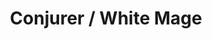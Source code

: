 ---
layout: quest-table
expansion: Job Quests
title: Conjurer / White Mage
permalink: /quests/jobs/white-mage
quests:
  - name: Way of the Conjurer
    level: 1
    rowId: 65558
    questId: ClsCnj000_00022
    genre: Conjurer Quests
    icon: '71140'
    issuer:
      location: Old Gridania
      coords: (6.5, 11.0)
      name: Madelle
    steps:
      - location: Old Gridania
        coords: (6.0, 10.7)
        name: "Speak with Brother E\u2013Sumi\u2013Yan."
      - location: Central Shroud
        coords: (23.1, 17.1)
        name: Slay ground squirrels.
      - location: Central Shroud
        coords: (23.1, 17.1)
        name: Slay little ladybugs.
      - location: Central Shroud
        coords: (23.1, 17.1)
        name: Slay forest funguars.
      - location: Old Gridania
        coords: (6.0, 10.7)
        name: "Report to Brother E\u2013Sumi\u2013Yan at the Conjurers' Guild."
    partQuestNo: 1
  - name: Trial by Earth
    level: 5
    rowId: 65584
    questId: ClsCnj001_00048
    genre: Conjurer Quests
    icon: '71140'
    issuer:
      location: Old Gridania
      coords: (6.0, 10.7)
      name: E-Sumi-Yan
    steps:
      - location: North Shroud
        coords: (25.8, 28.2)
        name: Speak with Nolanel at Blessed Bud.
      - location: North Shroud
        coords: (27.4, 29.3)
        name: Investigate the corrupted soil and vanquish the tainted earth sprite.
      - location: North Shroud
        coords: (25.8, 28.2)
        name: Report to Nolanel at Blessed Bud.
      - location: Old Gridania
        coords: (6.0, 10.7)
        name: "Report to Brother E\u2013Sumi\u2013Yan at Stillglade Fane."
    partQuestNo: 2
  - name: Trial by Wind
    level: 10
    rowId: 65627
    questId: ClsCnj002_00091
    genre: Conjurer Quests
    icon: '71140'
    issuer:
      location: Old Gridania
      coords: (6.0, 10.7)
      name: E-Sumi-Yan
    steps:
      - location: East Shroud
        coords: (11.8, 25.6)
        name: Speak with Wulfiue at Fullflower Comb.
      - location: East Shroud
        coords: (11.2, 22.2)
        name: Investigate the spring near Sweetbloom Pier.
      - location: East Shroud
        coords: (11.8, 25.6)
        name: Speak with Wulfiue at Fullflower Comb.
      - location: East Shroud
        coords: (11.2, 22.2)
        name: Investigate the pocket of corrupted air.
      - location: East Shroud
        coords: (11.8, 25.6)
        name: Report to Wulfiue at Fullflower Comb.
      - location: Old Gridania
        coords: (6.0, 10.7)
        name: "Report to Brother E\u2013Sumi\u2013Yan at Stillglade Fane."
    soloDuty:
      levelSync: 14
      timeLimit: 30
    partQuestNo: 3
  - name: Trial by Water
    level: 15
    rowId: 65628
    questId: ClsCnj003_00092
    genre: Conjurer Quests
    icon: '71140'
    issuer:
      location: Old Gridania
      coords: (6.0, 10.7)
      name: E-Sumi-Yan
    steps:
      - location: East Shroud
        coords: (15.9, 28.8)
        name: Pour the pristine water onto the base of the Hedgetree and defeat the
          tainted water sprite.
      - location: East Shroud
        coords: (16.8, 27.0)
        name: Speak with Joacin at the Hawthorne Hut.
      - location: East Shroud
        coords: (17.3, 26.4)
        name: Speak with Aniud at Josselin's Spire.
      - location: East Shroud
        coords: (16.8, 26.4)
        name: Cast Cure on one of the injured soldiers.
      - location: East Shroud
        coords: (16.7, 26.3)
        name: Speak with the harried healer.
      - location: East Shroud
        coords: (20.1, 26.1)
        name: Speak with the Gods' Quiver bow.
      - location: East Shroud
        coords: (19.9, 27.1)
        name: Speak with Sylphie.
      - location: Old Gridania
        coords: (6.0, 10.7)
        name: "Report to Brother E\u2013Sumi\u2013Yan at Stillglade Fane."
    soloDuty:
      levelSync: 19
      timeLimit: 30
    partQuestNo: 4
  - name: Sylphie's Trials
    level: 20
    rowId: 65629
    questId: ClsCnj004_00093
    genre: Conjurer Quests
    icon: '71140'
    issuer:
      location: Old Gridania
      coords: (6.0, 10.7)
      name: E-Sumi-Yan
    steps:
      - location: Central Shroud
        coords: (20.0, 20.8)
        name: Investigate the corrupted soil and defeat the tainted earth sprite.
      - location: Central Shroud
        coords: (20.1, 20.7)
        name: Speak with Sylphie.
      - location: Central Shroud
        coords: (24.4, 20.7)
        name: Investigate the corrupted air and defeat the tainted wind sprite.
      - location: Central Shroud
        coords: (24.6, 20.7)
        name: Speak with Sylphie.
      - location: Central Shroud
        coords: (28.1, 29.8)
        name: Investigate the corrupted water and defeat the tainted water sprite.
      - location: Central Shroud
        coords: (28.2, 29.9)
        name: Speak with Sylphie.
      - location: Old Gridania
        coords: (6.0, 10.7)
        name: "Report to Brother E\u2013Sumi\u2013Yan at Stillglade Fane."
    partQuestNo: 5
  - name: Like Mother, Like Daughter
    level: 25
    rowId: 65976
    questId: ClsCnj005_00440
    genre: Conjurer Quests
    icon: '71140'
    issuer:
      location: Old Gridania
      coords: (6.0, 10.7)
      name: E-Sumi-Yan
    steps:
      - location: South Shroud
        coords: (18.0, 20.3)
        name: Speak with Wulfiue at Buscarron's Druthers.
      - location: South Shroud
        coords: (17.8, 19.9)
        name: Speak with Sylphie.
      - location: South Shroud
        coords: (22.0, 22.2)
        name: Chase after Sylphie.
      - location: South Shroud
        coords: (22.3, 22.1)
        name: Speak with Sylphie.
      - location: Old Gridania
        coords: (6.0, 10.7)
        name: "Report to Brother E\u2013Sumi\u2013Yan at Stillglade Fane."
    soloDuty:
      levelSync: 29
      timeLimit: 30
    partQuestNo: 6
  - name: In Nature's Embrace
    level: 30
    rowId: 65977
    questId: ClsCnj006_00441
    genre: Conjurer Quests
    icon: '71140'
    issuer:
      location: Old Gridania
      coords: (6.0, 10.7)
      name: E-Sumi-Yan
    steps:
      - location: South Shroud
        coords: (22.3, 21.5)
        name: Investigate corruption in the South Shroud.
      - location: South Shroud
        coords: (22.4, 21.4)
        name: Speak with Sylphie.
      - location: South Shroud
        coords: (23.7, 18.7)
        name: Investigate the disturbance.
      - location: South Shroud
        coords: (23.9, 18.8)
        name: Speak with Sylphie.
      - location: South Shroud
        coords: (27.1, 19.2)
        name: Investigate the disturbance.
      - location: South Shroud
        coords: (27.3, 19.2)
        name: Speak with Sylphie.
      - location: South Shroud
        coords: (28.1, 19.7)
        name: Speak with Sylphie.
      - location: Old Gridania
        coords: (6.0, 10.7)
        name: "Report to Brother E\u2013Sumi\u2013Yan at Stillglade Fane."
    soloDuty:
      levelSync: 34
      timeLimit: 30
    unlocks:
      - name: Cure II
        icon: '406'
        type: action
      - id: 315
        name: Tales of Magic
        type: achievement
    partQuestNo: 7




  - name: Seer Folly
    level: 30
    rowId: 66615
    questId: JobWhm300_01079
    genre: White Mage Quests
    icon: '71140'
    issuer:
      location: Old Gridania
      coords: (6.0, 10.7)
      name: E-Sumi-Yan
    steps:
      - location: Central Shroud
        coords: (16.0, 23.4)
        name: Seek out Raya-O-Senna in Everschade.
      - location: South Shroud
        coords: (18.7, 27.1)
        name: Speak with Raya-O-Senna at Camp Tranquil.
    soloDuty:
      levelSync: 34
      timeLimit: 30
    unlocks:
      - name: Presence of Mind
        icon: '2626'
        type: action
    partQuestNo: 1
    requires:
      - name: Sylph-management
        level: 20
        rowId: 66049
        questId: ManFst304_00513
        genre: Seventh Umbral Era
        icon: '71000'
        link: /quests/msq/realm-reborn/part2

  - name: Seer Folly
    level: 30
    rowId: 66615
    questId: JobWhm300_01079
    genre: White Mage Quests
    icon: '71140'
    issuer:
      location: Old Gridania
      coords: (6.0, 10.7)
      name: E-Sumi-Yan
    steps:
      - location: Central Shroud
        coords: (16.0, 23.4)
        name: Seek out Raya-O-Senna in Everschade.
      - location: South Shroud
        coords: (18.7, 27.1)
        name: Speak with Raya-O-Senna at Camp Tranquil.
    soloDuty:
      levelSync: 34
      timeLimit: 30
    unlocks:
      - name: Presence of Mind
        icon: '2626'
        type: action
    partQuestNo: 8
  - name: Only You Can Prevent Forest Ire
    level: 35
    rowId: 66616
    questId: JobWhm350_01080
    genre: White Mage Quests
    icon: '71140'
    issuer:
      location: South Shroud
      coords: (18.7, 27.1)
      name: Raya-O-Senna
    steps:
      - location: Central Shroud
        coords: (13.2, 18.5)
        name: Quell the anger of a tree in Sorrel Haven.
      - location: South Shroud
        coords: (18.7, 27.1)
        name: "Report to Raya\u2013O\u2013Senna."
    unlocks:
      - name: Regen
        icon: '2628'
        type: action
    partQuestNo: 9
  - name: O Brother, Where Art Thou
    level: 40
    rowId: 66617
    questId: JobWhm400_01081
    genre: White Mage Quests
    icon: '71140'
    issuer:
      location: South Shroud
      coords: (18.7, 27.1)
      name: Raya-O-Senna
    steps:
      - location: East Shroud
        coords: (16.0, 20.5)
        name: "Speak with A\u2013Ruhn\u2013Senna in the Bramble Patch."
      - location: East Shroud
        coords: (16.0, 20.4)
        name: Placate the tree.
      - location: South Shroud
        coords: (18.7, 27.1)
        name: "Speak with Raya\u2013O\u2013Senna at Camp Tranquil."
    unlocks:
      - name: Cure III
        icon: '407'
        type: action
    partQuestNo: 10
  - name: Following in His Footsteps
    level: 45
    rowId: 66618
    questId: JobWhm450_01082
    genre: White Mage Quests
    icon: '71140'
    issuer:
      location: South Shroud
      coords: (18.7, 27.1)
      name: Raya-O-Senna
    steps:
      - location: Western La Noscea
        coords: (14.5, 16.5)
        name: "/pray before the grave of A\u2013Towa\u2013Cant in the Serpent's Tongue."
      - location: Mor Dhona
        coords: (14.7, 13.4)
        name: "/pray before the grave of A\u2013Towa\u2013Cant in the Tangle."
      - location: Northern Thanalan
        coords: (16.4, 20.6)
        name: "/pray before the grave of A\u2013Towa\u2013Cant in Raubahn's Push."
      - location: South Shroud
        coords: (18.7, 27.1)
        name: "Speak with Raya\u2013O\u2013Senna at Camp Tranquil."
      - location: North Shroud
        coords: (23.6, 20.5)
        name: "Examine the grave of A\u2013Towa\u2013Cant near Proud Creek."
      - location: South Shroud
        coords: (18.7, 27.1)
        name: "Return the unenchanted robe to Raya\u2013O\u2013Senna."
      - location: Outer La Noscea
        coords: (23.8, 16.5)
        name: "/pray before the grave of A\u2013Towa\u2013Cant near the Kobold Dig."
      - location: South Shroud
        coords: (18.7, 27.1)
        name: "Report to Raya\u2013O\u2013Senna at Camp Tranquil."
    partQuestNo: 11
  - name: Yearn for the Urn
    level: 45
    rowId: 66619
    questId: JobWhm451_01083
    genre: White Mage Quests
    icon: '71140'
    issuer:
      location: South Shroud
      coords: (18.7, 27.1)
      name: Raya-O-Senna
    steps:
      - location: South Shroud
        coords: (18.7, 27.1)
        name: Speak with Kupcha Kupa.
      - location: South Shroud
        coords: (22.5, 19.2)
        name: Speak with Pukno Poki.
      - location: South Shroud
        coords: (24.4, 18.9)
        name: Search the overloaded wain.
      - location: South Shroud
        coords: (18.7, 27.1)
        name: "Deliver the urn to Raya\u2013O\u2013Senna."
    unlocks:
      - name: Holy
        icon: '2629'
        type: action
    partQuestNo: 12
  - name: Heart of the Forest
    level: 50
    rowId: 66620
    questId: JobWhm500_01084
    genre: White Mage Quests
    icon: '71140'
    issuer:
      location: South Shroud
      coords: (18.7, 27.1)
      name: Raya-O-Senna
    steps:
      - location: Central Shroud
        coords: (15.1, 25.0)
        name: Quell the fury of the Guardian Tree in Everschade.
      - location: South Shroud
        coords: (18.7, 27.1)
        name: "Speak with Raya\u2013O\u2013Senna at Camp Tranquil."
    soloDuty:
      levelSync: 50
      timeLimit: 30
    unlocks:
      - name: Benediction
        icon: '2627'
        type: action
      - id: 412
        name: Seeing White I
        type: achievement
    partQuestNo: 13
  - name: Taint Misbehaving
    level: 50
    rowId: 67255
    questId: JobWhm501_01719
    genre: White Mage Quests
    icon: '71140'
    issuer:
      location: South Shroud
      coords: (18.7, 27.1)
      name: Raya-O-Senna
    steps:
      - location: Central Shroud
        coords: (15.1, 25.1)
        name: Speak with Raya-O-Senna at the Guardian Tree.
      - location: North Shroud
        coords: (21.5, 26.4)
        name: Gather information at Fallgourd Float.
      - location: North Shroud
        coords: (23.6, 20.3)
        name: Search for Eschiva.
      - location: North Shroud
        coords: (23.6, 20.5)
        name: Deliver the Seedseers' missive to Eschiva.
      - location: Central Shroud
        coords: (15.1, 25.1)
        name: Speak with Raya-O-Senna at the Guardian Tree.
      - location: Central Shroud
        coords: (15.1, 25.1)
        name: Speak with Eschiva.
      - location: North Shroud
        coords: (20.6, 25.2)
        name: Speak with Eschiva at Fallgourd Float.
    partQuestNo: 14
  - name: A Journey of Purification
    level: 52
    rowId: 67256
    questId: JobWhm520_01720
    genre: White Mage Quests
    icon: '71140'
    issuer:
      location: North Shroud
      coords: (20.6, 25.2)
      name: Eschiva
    steps:
      - location: Coerthas Central Highlands
        coords: (25.6, 17.3)
        name: Speak with Eschiva at Camp Dragonhead.
      - location: Coerthas Central Highlands
        coords: (24.9, 21.7)
        name: Speak with Eschiva.
      - location: Coerthas Central Highlands
        coords: (24.3, 21.8)
        name: Purify the taint.
      - location: Coerthas Central Highlands
        coords: (25.6, 17.3)
        name: Speak with Eschiva.
    soloDuty:
      levelSync: 54
      timeLimit: 30
    unlocks:
      - name: Asylum
        icon: '2632'
        type: action
    partQuestNo: 15
  - name: The Girl with the Dragon Tissue
    level: 54
    rowId: 67257
    questId: JobWhm540_01721
    genre: White Mage Quests
    icon: '71140'
    issuer:
      location: Coerthas Central Highlands
      coords: (25.6, 17.3)
      name: Eschiva
    steps:
      - location: Coerthas Western Highlands
        coords: (32.1, 38.9)
        name: Speak with Eschiva at Falcon's Nest.
      - location: Coerthas Western Highlands
        coords: (32.7, 38.4)
        name: Gather information at Falcon's Nest.
      - location: Coerthas Western Highlands
        coords: (31.8, 35.6)
        name: Speak with Eschiva.
      - location: Coerthas Western Highlands
        coords: (12.3, 9.4)
        name: Speak with Eschiva south of the Slate Mountains.
      - location: Coerthas Western Highlands
        coords: (15.4, 10.9)
        name: Find the taint and purify it.
      - location: Coerthas Western Highlands
        coords: (14.5, 8.7)
        name: Report to Eschiva.
      - location: Coerthas Western Highlands
        coords: (31.8, 35.6)
        name: Speak with Eschiva.
    unlocks:
      - name: Stone III
        icon: '2631'
        type: action
    partQuestNo: 16
  - name: The Dark Blight Writhes
    level: 56
    rowId: 67258
    questId: JobWhm560_01722
    genre: White Mage Quests
    icon: '71140'
    issuer:
      location: Coerthas Western Highlands
      coords: (31.8, 35.6)
      name: Eschiva
    steps:
      - location: Coerthas Western Highlands
        coords: (17.0, 22.3)
        name: Speak with Eschiva.
      - location: Coerthas Western Highlands
        coords: (17.0, 22.3)
        name: Cast Cure II on the wounded knight.
      - location: Coerthas Western Highlands
        coords: (15.1, 10.8)
        name: Purify the taint.
      - location: The Dravanian Forelands
        coords: (32.3, 23.0)
        name: Speak with Eschiva at Tailfeather.
    unlocks:
      - name: Assize
        icon: '2634'
        type: action
    partQuestNo: 17
  - name: In the Wake of Death
    level: 58
    rowId: 67259
    questId: JobWhm580_01723
    genre: White Mage Quests
    icon: '71140'
    issuer:
      location: The Dravanian Forelands
      coords: (32.3, 23.0)
      name: Eschiva
    steps:
      - location: The Dravanian Forelands
        coords: (18.9, 32.7)
        name: Speak with Eschiva.
      - location: The Dravanian Forelands
        coords: (11.4, 28.5)
        name: Find the taint and purify it.
      - location: The Dravanian Forelands
        coords: (8.9, 38.0)
        name: Rejoin Eschiva.
      - location: The Dravanian Forelands
        coords: (8.9, 38.1)
        name: Purify the taint.
      - location: The Dravanian Forelands
        coords: (8.9, 38.0)
        name: Assist Eschiva.
    unlocks:
      - name: Thin Air
        icon: '2636'
        type: action
    partQuestNo: 18
  - name: Trials of the Padjals
    level: 58
    rowId: 67260
    questId: JobWhm581_01724
    genre: White Mage Quests
    icon: '71140'
    issuer:
      location: The Dravanian Forelands
      coords: (8.9, 38.0)
      name: Eschiva
    steps:
      - location: South Shroud
        coords: (18.7, 27.1)
        name: "Deliver the tainted flesh to Raya\u2013O\u2013Senna at Camp Tranquil."
    partQuestNo: 19
  - name: Hands of Healing
    level: 60
    rowId: 67261
    questId: JobWhm600_01725
    genre: White Mage Quests
    icon: '71140'
    issuer:
      location: South Shroud
      coords: (18.7, 27.1)
      name: Raya-O-Senna
    steps:
      - location: North Shroud
        coords: (20.6, 25.2)
        name: Speak with Eschiva at Fallgourd Float.
      - location: South Shroud
        coords: (18.7, 27.1)
        name: "Speak with Raya\u2013O\u2013Senna."
      - location: The Dravanian Forelands
        coords: (32.4, 23.2)
        name: Speak with Eschiva at Tailfeather.
      - location: The Dravanian Forelands
        coords: (20.1, 10.2)
        name: Search for Alaqa in Mourn.
      - location: The Dravanian Forelands
        coords: (20.1, 10.2)
        name: "Speak with Raya\u2013O\u2013Senna in Mourn."
      - location: The Dravanian Forelands
        coords: (20.1, 10.2)
        name: "Speak with Raya\u2013O\u2013Senna."
      - location: South Shroud
        coords: (18.7, 27.1)
        name: "Speak with Raya\u2013O\u2013Senna at Camp Tranquil."
    soloDuty:
      levelSync: 60
      timeLimit: 30
    unlocks:
      - name: Tetragrammaton
        icon: '2633'
        type: action
      - id: 1146
        name: Seeing White II
        type: achievement
    partQuestNo: 20
  - name: Unease in East End
    level: 60
    rowId: 67950
    questId: JobWhm601_02414
    genre: White Mage Quests
    icon: '71140'
    issuer:
      location: South Shroud
      coords: (18.7, 27.1)
      name: Raya-O-Senna
    steps:
      - location: Old Gridania
        coords: (6.0, 10.7)
        name: Speak with E-Sumi-Yan at the Conjurers' Guild.
      - location: East Shroud
        coords: (23.2, 31.3)
        name: Speak with E-Sumi-Yan at Camp Nine Ivies.
      - location: The Fringes
        coords: (8.4, 10.9)
        name: Speak with E-Sumi-Yan at Castrum Oriens.
      - location: The Fringes
        coords: (8.9, 15.0)
        name: Survey the area to the southwest.
      - location: The Fringes
        coords: (9.0, 12.0)
        name: Speak with E-Sumi-Yan at Castrum Oriens.
    partQuestNo: 21
  - name: An Aura for Trouble
    level: 63
    rowId: 67951
    questId: JobWhm630_02415
    genre: White Mage Quests
    icon: '71140'
    issuer:
      location: The Fringes
      coords: (9.0, 11.9)
      name: Sylphie
    steps:
      - location: The Fringes
        coords: (12.7, 19.4)
        name: Speak with Sylphie.
      - location: The Fringes
        coords: (9.4, 24.9)
        name: Chase after the strange child.
      - location: Old Gridania
        coords: (6.0, 10.7)
        name: "Speak with E\u2013Sumi-Yan at Stillglade Fane."
      - location: The Fringes
        coords: (9.0, 11.9)
        name: Speak with Sylphie.
    partQuestNo: 22
  - name: A Beacon for Bad Things
    level: 65
    rowId: 67952
    questId: JobWhm650_02416
    genre: White Mage Quests
    icon: '71140'
    issuer:
      location: The Fringes
      coords: (9.0, 11.9)
      name: Sylphie
    steps:
      - location: The Fringes
        coords: (12.2, 22.7)
        name: Survey the area.
      - location: The Fringes
        coords: (12.0, 24.9)
        name: Survey the area to the south.
      - location: The Fringes
        coords: (10.8, 30.2)
        name: Survey the area further to the south.
      - location: The Fringes
        coords: (8.7, 29.0)
        name: Catch up to Sylphie.
      - location: The Fringes
        coords: (8.7, 29.0)
        name: Speak with Sylphie.
      - location: The Fringes
        coords: (9.0, 11.9)
        name: Speak with Sylphie.
    soloDuty:
      levelSync: 67
      timeLimit: 30
    partQuestNo: 23
  - name: The Problem with Padjals
    level: 68
    rowId: 67953
    questId: JobWhm680_02417
    genre: White Mage Quests
    icon: '71140'
    issuer:
      location: The Fringes
      coords: (9.0, 11.9)
      name: Sylphie
    steps:
      - location: The Fringes
        coords: (8.4, 28.9)
        name: Head to Fletcher's Cabin.
      - location: The Fringes
        coords: (18.1, 10.3)
        name: Search for Gatty and Sanche.
      - location: The Fringes
        coords: (8.2, 28.7)
        name: "Speak with E\u2013Sumi\u2013Yan at Fletcher's Cabin."
      - location: The Fringes
        coords: (8.3, 29.0)
        name: Speak with Sylphie.
    partQuestNo: 24
  - name: What She Always Wanted
    level: 70
    rowId: 67954
    questId: JobWhm700_02418
    genre: White Mage Quests
    icon: '71140'
    issuer:
      location: The Fringes
      coords: (8.3, 29.0)
      name: Sylphie
    steps:
      - location: The Fringes
        coords: (8.7, 10.9)
        name: Obtain the herbal remedy from the independent sutler at Castrum Oriens.
      - location: The Fringes
        coords: (8.1, 28.7)
        name: Return to Sylphie.
      - location: The Fringes
        coords: (8.1, 28.7)
        name: /soothe Sylphie.
      - location: The Fringes
        coords: (13.7, 31.1)
        name: Find Sanche and Gatty.
      - location: The Fringes
        coords: (13.8, 31.2)
        name: Administer the herbal remedy to Sanche.
      - location: The Fringes
        coords: (13.8, 31.1)
        name: Speak with Gatty.
    soloDuty:
      levelSync: 70
      timeLimit: 30
    unlocks:
      - name: Plenary Indulgence
        icon: '2639'
        type: action
      - id: 1802
        name: Seeing White III
        type: achievement
    partQuestNo: 25
  - name: Whence the Healing Springs
    level: 80
    rowId: 68751
    questId: LucKbc006_03215
    genre: White Mage Quests
    icon: '71020'
    issuer:
      location: South Shroud
      coords: (18.7, 27.1)
      name: Raya-O-Senna
    steps:
      - location: Old Gridania
        coords: (6.4, 11.2)
        name: Speak with Alaqa at the Conjurers' Guild.
      - location: Central Shroud
        coords: (21.2, 27.2)
        name: Meet with Sylphie near the Hedgetree in the Central Shroud.
      - location: Central Shroud
        coords: (20.2, 30.9)
        name: Speak with Gatty at the Hedgetree.
      - location: Central Shroud
        coords: (21.1, 29.8)
        name: Speak with Alaqa at the Hedgetree.
      - location: South Shroud
        coords: (18.7, 27.1)
        name: "Report to Raya\u2013O\u2013Senna at Camp Tranquil."
    unlocks:
      - id: 2311
        name: Seeing White IV
        type: achievement
    partQuestNo: 26


---